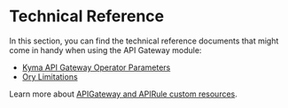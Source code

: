 # Technical Reference

In this section, you can find the technical reference documents that might come in handy when using the API Gateway module:
- [Kyma API Gateway Operator Parameters](./05-00-api-gateway-operator-parameters.md)
- [Ory Limitations](./05-50-ory-limitations.md)

Learn more about [APIGateway and APIRule custom resources](../custom-resources/README.md).